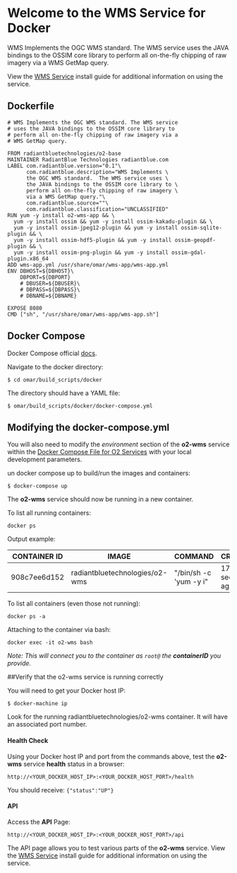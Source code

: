 # Welcome to the WMS Service for Docker

WMS Implements the OGC WMS standard. The WMS service uses the JAVA bindings to the OSSIM core library to perform all on-the-fly chipping of raw imagery via a WMS GetMap query.

View the [WMS Service](../install-guide/wms-app.md#Installation) install guide for additional information on using the service.

## Dockerfile
```
# WMS Implements the OGC WMS standard. The WMS service
# uses the JAVA bindings to the OSSIM core library to
# perform all on-the-fly chipping of raw imagery via a
# WMS GetMap query.

FROM radiantbluetechnologies/o2-base
MAINTAINER RadiantBlue Technologies radiantblue.com
LABEL com.radiantblue.version="0.1"\
      com.radiantblue.description="WMS Implements \
      the OGC WMS standard.  The WMS service uses \
      the JAVA bindings to the OSSIM core library to \
      perform all on-the-fly chipping of raw imagery \
      via a WMS GetMap query."\
      com.radiantblue.source=""\
      com.radiantblue.classification="UNCLASSIFIED"
RUN yum -y install o2-wms-app && \
  yum -y install ossim && yum -y install ossim-kakadu-plugin && \
  yum -y install ossim-jpeg12-plugin && yum -y install ossim-sqlite-plugin && \
  yum -y install ossim-hdf5-plugin && yum -y install ossim-geopdf-plugin && \
  yum -y install ossim-png-plugin && yum -y install ossim-gdal-plugin.x86_64
ADD wms-app.yml /usr/share/omar/wms-app/wms-app.yml
ENV DBHOST=${DBHOST}\
    DBPORT=${DBPORT}
    # DBUSER=${DBUSER}\
    # DBPASS=${DBPASS}\
    # DBNAME=${DBNAME}

EXPOSE 8080
CMD ["sh", "/usr/share/omar/wms-app/wms-app.sh"]

```

## Docker Compose

Docker Compose official [docs](https://docs.docker.com/compose/overview/).

Navigate to the docker directory:

```
$ cd omar/build_scripts/docker
```

The directory should have a YAML file:

```
$ omar/build_scripts/docker/docker-compose.yml
```

## Modifying the docker-compose.yml
You will also need to modify the *environment* section of the **o2-wms** service within the [Docker Compose File for O2 Services](docker-common/#docker-compose-file-for-o2-services) with your local development parameters.

un docker compose up to build/run the images and containers:
```
$ docker-compose up
```

The **o2-wms** service should now be running in a new container.

To list all running containers:

```
docker ps
```

Output example:

CONTAINER ID | IMAGE | COMMAND | CREATED | PORTS | NAMES
------------ | ------------- | ------------ | ------------ | ------------ | ------------
908c7ee6d152 | radiantbluetechnologies/o2-wms  | "/bin/sh -c 'yum -y i" | 17 seconds ago | 0.0.0.0:4998->8080/tcp | o2-wms

To list all containers (even those not running):

```
docker ps -a
```

Attaching to the container via bash:
```
docker exec -it o2-wms bash
```
*Note: This will connect you to the container as `root@` the **containerID** you provide.*

##Verify that the o2-wms service is running correctly

You will need to get your Docker host IP:
```
$ docker-machine ip
```

Look for the running radiantbluetechnologies/o2-wms container.  It will have an associated port number.

#### Health Check
Using your Docker host IP and port from the commands above, test the **o2-wms** service **health** status in a browser:
```
http://<YOUR_DOCKER_HOST_IP>:<YOUR_DOCKER_HOST_PORT>/health
```
You should receive:
`{"status":"UP"}`

#### API
Access the **API** Page:
```
http://<YOUR_DOCKER_HOST_IP>:<YOUR_DOCKER_HOST_PORT>/api
```
The API page allows you to test various parts of the **o2-wms** service.  View the [WMS Service](../install-guide/wms-app.md#Installation) install guide for additional information on using the service.
